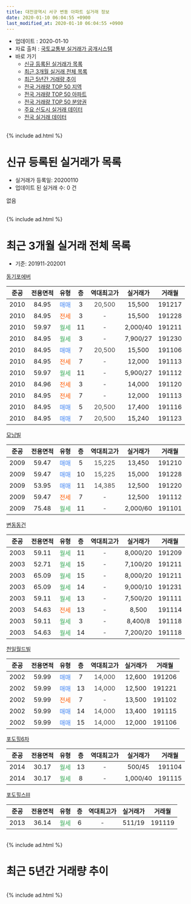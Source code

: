 ```yaml
---
title: 대전광역시 서구 변동 아파트 실거래 정보
date: 2020-01-10 06:04:55 +0900
last_modified_at: 2020-01-10 06:04:55 +0900
---
```


* 업데이트 : 2020-01-10
* 자료 출처 : [국토교통부 실거래가 공개시스템](http://rt.molit.go.kr)
* 바로 가기
    * [신규 등록된 실거래가 목록](#신규-등록된-실거래가-목록)
    * [최근 3개월 실거래 전체 목록](#최근-3개월-실거래-전체-목록)
    * [최근 5년간 거래량 추이](#최근-5년간-거래량-추이)
    * [전국 거래량 TOP 50 지역](https://inasie.github.io/apt-trade-info/최근-3개월-전국에서-가장-거래가-많이-발생한-지역)
    * [전국 거래량 TOP 50 아파트](https://inasie.github.io/apt-trade-info/최근-3개월-전국에서-가장-거래가-많이-발생한-아파트)
    * [전국 거래량 TOP 50 분양권](https://inasie.github.io/apt-trade-info/최근-3개월-전국에서-가장-거래가-많이-발생한-분양권)
    * [주요 신도시 실거래 데이터](https://inasie.github.io/apt-trade-info/주요-신도시)
    * [전국 실거래 데이터](https://inasie.github.io/apt-trade-info/전국)
<br>
{% include ad.html %}
<br>

# 신규 등록된 실거래가 목록
* 실거래가 등록일: 20200110
* 업데이트 된 실거래 수: 0 건

없음

<br>
{% include ad.html %}
<br>

# 최근 3개월 실거래 전체 목록
* 기준: 201911-202001


[동기포에버](https://search.naver.com/search.naver?query=%EB%8C%80%EC%A0%84%EA%B4%91%EC%97%AD%EC%8B%9C+%EC%84%9C%EA%B5%AC+%EB%B3%80%EB%8F%99+%EB%8F%99%EA%B8%B0%ED%8F%AC%EC%97%90%EB%B2%84)

|준공|전용면적|유형|층|역대최고가|실거래가|거래월|
|:---:|:---:|:---:|:---:|:---:|:---:|:---:|
|2010|84.95|<span style="color:#4285f3">매매</span>|3|<span style="color:#444444">20,500</span>|15,500|191217|
|2010|84.95|<span style="color:#ff5a00">전세</span>|3|<span style="color:#444444">-</span>|15,500|191228|
|2010|59.97|<span style="color:#34a853">월세</span>|11|<span style="color:#444444">-</span>|2,000/40|191211|
|2010|84.95|<span style="color:#34a853">월세</span>|3|<span style="color:#444444">-</span>|7,900/27|191230|
|2010|84.95|<span style="color:#4285f3">매매</span>|7|<span style="color:#444444">20,500</span>|15,500|191106|
|2010|84.95|<span style="color:#ff5a00">전세</span>|7|<span style="color:#444444">-</span>|12,000|191113|
|2010|59.97|<span style="color:#34a853">월세</span>|11|<span style="color:#444444">-</span>|5,900/27|191112|
|2010|84.96|<span style="color:#ff5a00">전세</span>|3|<span style="color:#444444">-</span>|14,000|191120|
|2010|84.95|<span style="color:#ff5a00">전세</span>|7|<span style="color:#444444">-</span>|12,000|191113|
|2010|84.95|<span style="color:#4285f3">매매</span>|5|<span style="color:#444444">20,500</span>|17,400|191116|
|2010|84.95|<span style="color:#4285f3">매매</span>|7|<span style="color:#444444">20,500</span>|15,240|191123|

[모닝빌](https://search.naver.com/search.naver?query=%EB%8C%80%EC%A0%84%EA%B4%91%EC%97%AD%EC%8B%9C+%EC%84%9C%EA%B5%AC+%EB%B3%80%EB%8F%99+%EB%AA%A8%EB%8B%9D%EB%B9%8C)

|준공|전용면적|유형|층|역대최고가|실거래가|거래월|
|:---:|:---:|:---:|:---:|:---:|:---:|:---:|
|2009|59.47|<span style="color:#4285f3">매매</span>|5|<span style="color:#444444">15,225</span>|13,450|191210|
|2009|59.47|<span style="color:#4285f3">매매</span>|10|<span style="color:#444444">15,225</span>|15,000|191228|
|2009|53.95|<span style="color:#4285f3">매매</span>|11|<span style="color:#444444">14,385</span>|12,500|191220|
|2009|59.47|<span style="color:#ff5a00">전세</span>|7|<span style="color:#444444">-</span>|12,500|191112|
|2009|75.48|<span style="color:#34a853">월세</span>|11|<span style="color:#444444">-</span>|2,000/60|191101|

[변동동건](https://search.naver.com/search.naver?query=%EB%8C%80%EC%A0%84%EA%B4%91%EC%97%AD%EC%8B%9C+%EC%84%9C%EA%B5%AC+%EB%B3%80%EB%8F%99+%EB%B3%80%EB%8F%99%EB%8F%99%EA%B1%B4)

|준공|전용면적|유형|층|역대최고가|실거래가|거래월|
|:---:|:---:|:---:|:---:|:---:|:---:|:---:|
|2003|59.11|<span style="color:#34a853">월세</span>|11|<span style="color:#444444">-</span>|8,000/20|191209|
|2003|52.71|<span style="color:#34a853">월세</span>|15|<span style="color:#444444">-</span>|7,100/20|191211|
|2003|65.09|<span style="color:#34a853">월세</span>|15|<span style="color:#444444">-</span>|8,000/20|191211|
|2003|65.09|<span style="color:#34a853">월세</span>|14|<span style="color:#444444">-</span>|9,000/10|191231|
|2003|59.11|<span style="color:#34a853">월세</span>|13|<span style="color:#444444">-</span>|7,500/20|191111|
|2003|54.63|<span style="color:#ff5a00">전세</span>|13|<span style="color:#444444">-</span>|8,500|191114|
|2003|59.11|<span style="color:#34a853">월세</span>|3|<span style="color:#444444">-</span>|8,400/8|191118|
|2003|54.63|<span style="color:#34a853">월세</span>|14|<span style="color:#444444">-</span>|7,200/20|191118|

[천일월드빌](https://search.naver.com/search.naver?query=%EB%8C%80%EC%A0%84%EA%B4%91%EC%97%AD%EC%8B%9C+%EC%84%9C%EA%B5%AC+%EB%B3%80%EB%8F%99+%EC%B2%9C%EC%9D%BC%EC%9B%94%EB%93%9C%EB%B9%8C)

|준공|전용면적|유형|층|역대최고가|실거래가|거래월|
|:---:|:---:|:---:|:---:|:---:|:---:|:---:|
|2002|59.99|<span style="color:#4285f3">매매</span>|7|<span style="color:#444444">14,000</span>|12,600|191206|
|2002|59.99|<span style="color:#4285f3">매매</span>|13|<span style="color:#444444">14,000</span>|12,500|191221|
|2002|59.99|<span style="color:#ff5a00">전세</span>|7|<span style="color:#444444">-</span>|13,500|191102|
|2002|59.99|<span style="color:#4285f3">매매</span>|14|<span style="color:#444444">14,000</span>|13,400|191115|
|2002|59.99|<span style="color:#4285f3">매매</span>|15|<span style="color:#444444">14,000</span>|12,000|191106|

[포도힐6차](https://search.naver.com/search.naver?query=%EB%8C%80%EC%A0%84%EA%B4%91%EC%97%AD%EC%8B%9C+%EC%84%9C%EA%B5%AC+%EB%B3%80%EB%8F%99+%ED%8F%AC%EB%8F%84%ED%9E%906%EC%B0%A8)

|준공|전용면적|유형|층|역대최고가|실거래가|거래월|
|:---:|:---:|:---:|:---:|:---:|:---:|:---:|
|2014|30.17|<span style="color:#34a853">월세</span>|13|<span style="color:#444444">-</span>|500/45|191104|
|2014|30.17|<span style="color:#34a853">월세</span>|8|<span style="color:#444444">-</span>|1,000/40|191115|

[포도힐스Ⅲ](https://search.naver.com/search.naver?query=%EB%8C%80%EC%A0%84%EA%B4%91%EC%97%AD%EC%8B%9C+%EC%84%9C%EA%B5%AC+%EB%B3%80%EB%8F%99+%ED%8F%AC%EB%8F%84%ED%9E%90%EC%8A%A4%E2%85%A2)

|준공|전용면적|유형|층|역대최고가|실거래가|거래월|
|:---:|:---:|:---:|:---:|:---:|:---:|:---:|
|2013|36.14|<span style="color:#34a853">월세</span>|6|<span style="color:#444444">-</span>|511/19|191119|


<br>
{% include ad.html %}
<br>

# 최근 5년간 거래량 추이


<div style="width:100%;">
    <canvas id="deal_progress" height="200"></canvas>
</div>

<script>
new Chart(document.getElementById("deal_progress"), {
    type: 'line',
    data: {
        labels: ['201501','201502','201503','201504','201505','201506','201507','201508','201509','201510','201511','201512','201601','201602','201603','201604','201605','201606','201607','201608','201609','201610','201611','201612','201701','201702','201703','201704','201705','201706','201707','201708','201709','201710','201711','201712','201801','201802','201803','201804','201805','201806','201807','201808','201809','201810','201811','201812','201901','201902','201903','201904','201905','201906','201907','201908','201909','201910','201911','201912','202001'],
        datasets: [{
            label: '매매',
            pointRadius: 1,
            data: [19, 27, 52, 34, 32, 65, 23, 10, 13, 7, 22, 7, 3, 3, 1, 4, 40, 9, 14, 29, 17, 5, 21, 9, 4, 5, 14, 6, 17, 9, 23, 10, 13, 13, 19, 12, 12, 4, 16, 11, 10, 8, 8, 6, 7, 10, 3, 31, 2, 6, 5, 5, 8, 3, 2, 3, 9, 3, 5, 6, 0],
            borderColor: "rgba(255, 201, 14, 1)",
            backgroundColor: "rgba(255, 201, 14, 0.5)",
            fill: false,
            lineTension: 0
        },{
            label: '전월세',
            pointRadius: 1,
            data: [26, 30, 36, 28, 23, 16, 19, 19, 17, 14, 16, 19, 17, 27, 24, 23, 14, 22, 18, 14, 20, 15, 21, 13, 13, 10, 24, 25, 11, 17, 12, 9, 11, 6, 8, 13, 13, 19, 11, 12, 12, 9, 10, 7, 6, 9, 11, 7, 17, 6, 13, 11, 23, 17, 24, 13, 11, 17, 14, 7, 0],
            borderColor: "rgba(0, 141, 185, 1)",
            backgroundColor: "rgba(0, 141, 185, 0.5)",
            fill: false,
            lineTension: 0
        }
        ]
    },
    options: {
        responsive: true,
        title: {
            display: false
        },
        tooltips: {
            mode: 'index',
            intersect: false
        },
        hover: {
            mode: 'nearest',
            intersect: true
        },
        scales: {
            xAxes: [{
                display: true,
                scaleLabel: {
                    display: true,
                    labelString: '년/월'
                }
            }],
            yAxes: [{
                display: true,
                ticks: {
                    suggestedMin: 0,
                },
                scaleLabel: {
                    display: true,
                    labelString: '실거래 수'
                }
            }]
        }
    }
});

</script>


<br>
{% include ad.html %}
<br>

